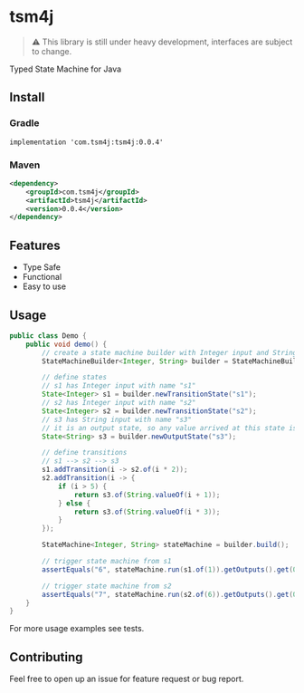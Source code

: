 # tsm4j
> :warning: This library is still under heavy development, interfaces are subject to change.

Typed State Machine for Java

## Install

### Gradle
```
implementation 'com.tsm4j:tsm4j:0.0.4'
```

### Maven
```xml
<dependency>
    <groupId>com.tsm4j</groupId>
    <artifactId>tsm4j</artifactId>
    <version>0.0.4</version>
</dependency>
```

## Features
- Type Safe
- Functional
- Easy to use

## Usage

```java
public class Demo {
    public void demo() {
        // create a state machine builder with Integer input and String output named demo
        StateMachineBuilder<Integer, String> builder = StateMachineBuilder.create("demo");

        // define states
        // s1 has Integer input with name "s1"
        State<Integer> s1 = builder.newTransitionState("s1");
        // s2 has Integer input with name "s2"
        State<Integer> s2 = builder.newTransitionState("s2");
        // s3 has String input with name "s3"
        // it is an output state, so any value arrived at this state is considered as an output
        State<String> s3 = builder.newOutputState("s3");

        // define transitions
        // s1 --> s2 --> s3
        s1.addTransition(i -> s2.of(i * 2));
        s2.addTransition(i -> {
            if (i > 5) {
                return s3.of(String.valueOf(i + 1));
            } else {
                return s3.of(String.valueOf(i * 3));
            }
        });

        StateMachine<Integer, String> stateMachine = builder.build();

        // trigger state machine from s1
        assertEquals("6", stateMachine.run(s1.of(1)).getOutputs().get(0));  // 1 * 2 * 3 = 6

        // trigger state machine from s2
        assertEquals("7", stateMachine.run(s2.of(6)).getOutputs().get(0));  // 6 + 1 = 7
    }
}
```

For more usage examples see tests.

## Contributing
Feel free to open up an issue for feature request or bug report.